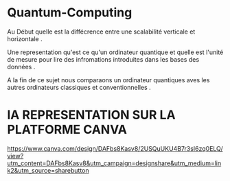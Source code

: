 # Quantum-Computing

Au Début quelle est la diffécrence entre une scalabilité verticale et horizontale .

Une representation qu'est ce qu'un ordinateur quantique et quelle est l'unité de mesure pour lire des infromations introduites dans les bases des données .

A la fin de ce sujet nous comparaons un ordinateur quantiques aves les autres ordinateurs classiques et conventionnelles . 


# lA REPRESENTATION SUR LA PLATFORME CANVA

https://www.canva.com/design/DAFbs8Kasv8/2USQuUKU4B7r3sI6zq0ELQ/view?utm_content=DAFbs8Kasv8&utm_campaign=designshare&utm_medium=link2&utm_source=sharebutton

